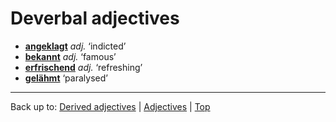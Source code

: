 # Deverbal adjectives

- **[angeklagt](a/an/angeklagt.md)** *adj.* ‘indicted’
- **[bekannt](b/be/bekannt.md)** *adj.* ‘famous’
- **[erfrischend](e/er/erfrischend.md)** *adj.* ‘refreshing’
- **[gelähmt](g/ge/gelaehmt.md)** ‘paralysed’

----

Back up to: [Derived adjectives](derivedAdjectives.md) | [Adjectives](index.md) | [Top](../index.md)
